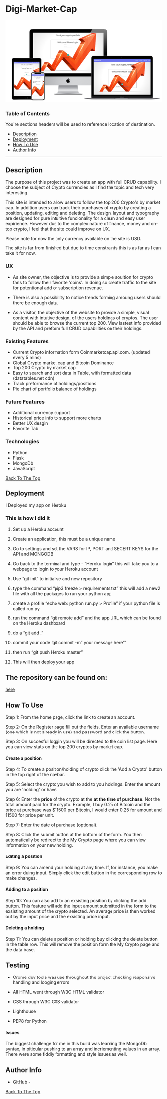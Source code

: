 ﻿# Digi-Market-Cap

![Project Image](/static/images/READMEimage.png)

### Table of Contents
You're sections headers will be used to reference location of destination.

- [Description](#description)
- [Deployment](#deployment)
- [How To Use](#how-to-use)
- [Author Info](#author-info)

---

## Description
The purpose of this project was to create an app with full CRUD capability. I choose the subject of Crypto currencies as I find the topic and tech very interesting.

This site is intended to allow users to follow the top 200 Crypto's by market cap. In addition users can track their purchases of crypto by creating a position, updating, editing and deleting. The design, layout and typography are designed for pure intuitive funcionality for a clean and easy user expirience. However due to the complex nature of finance, money and on-top crypto, I feel that the site could improve on UX. 

Please note for now the only currency available on the site is USD.

The site is far from finished but due to time constraints this is as far as I can take it for now.

### UX

* As site owner, the objective is to provide a simple soultion for crypto fans to follow their favorite 'coins'. In doing so create traffic to the site for potentional add or subscription revenue. 
* There is also a possibility to notice trends forming amoung users should there be enough data.

* As a visitor, the objective of the website to provide a simple, visual content with intutive design, of the users holdings of cryptos. The user should be able to browse the current top 200. View lastest info provided by the API and preform full CRUD capabilities on their holdings.

### Existing Features

* Current Crypto information form Coinmarketcap.api.com. (updated every 5 mins)
* Global Crypto market cap and Bitcoin Dominance
* Top 200 Crypto by market cap
* Easy to search and sort data in Table, with formatted data (datatables.net cdn)
* Track preformance of holdings/positions
* Pie chart of portfolio balance of holdings

### Future Features

* Additional currency support
* Historical price info to support more charts
* Better UX desgin
* Favorite Tab

### Technologies

- Python
- Flask
- MongoDb
- JavaScript

[Back To The Top](#read-me-template)

## Deployment

I Deployed my app on Heroku 

### This is how I did it 

1. Set up a Heroku account

2. Create an application, this must be a unique name  

3. Go to settings and set the VARS for IP, PORT and SECERT KEYS for the API and MONGODB

4. Go back to the terminal and type - “Heroku login” this will take you to a webpage to login to your Heroku account 

5. Use “git init“ to initialise and new repository

6. type the command “pip3 freeze > requirements.txt” this will add a new2 file with all the packages to run your python app 

7.  create a profile “echo web: python run.py > Profile” if your python file is called run.py

8. run the command “git remote add” and the app URL which can be found on the Heroku dashboard

8. do a “git add .”

9. commit your code ‘git commit -m” your message here”’ 

10. then run “git push Heroku master”

11. This will then deploy your app

## The repository can be found on:
 
[here](https://github.com/NickBell123/Digi-Market-Cap)

## How To Use

Step 1: From the home page, click the link to create an account.

Step 2: On the Register page fill out the fields. Enter an available username (one which is not already in use) and password and click the button.

Step 3: On succesful loggin you will be directed to the coin list page. Here you can view stats on the top 200 cryptos by market cap.

#### Create a position

Step 4: To create a position/holding of crypto click the 'Add a Crypto' button in the top right of the navbar. 

Step 5: Select the crypto you wish to add to you holdings. Enter the amount you are 'holding' or have.

Step 6: Enter the <strong>price</strong> of the crypto at the <strong>at the time of purchase</strong>. Not the total amount paid for the crypto.
        Example, I buy 0.25 of Bitcoin and the price at purchase was $11500 per Bitcoin, I would enter 0.25 for amount and 11500 for price per unit.

Step 7: Enter the date of purchase (optional).

Step 8: Click the submit button at the bottom of the form. You then automatically be redirect to the My Crypto page where you can view information
        on your new holding.

#### Editing a position

Step 9: You can amend your holding at any time. If, for instance, you make an error duing input. Simply click the edit button in the corresponding
        row to make changes.

#### Adding to a position

Step 10: You can also add to an exsisting position by clicking the add button. This feature will add the input amount submitted in the form to 
        the exsisting amount of the crypto selected. An average price is then worked out by the input price and the exsisting price input.

#### Deleting a holding

Step 11: You can delete a position or holding buy clicking the delete button in the table row. This will remove the position form the My Crypto page
         and the data base.



## Testing
* Crome dev tools was use throughout the project checking responsive handling and looging errors

* All HTML went through W3C HTML validator

* CSS through W3C CSS validator

* Lighthouse

* PEP8 for Python

#### Issues

The biggest challenge for me in this build was learning the MongoDb syntax, in piticular pushing to an array and incriementing values in an array. There were some fiddly formatting and style issues as well. 

## Author Info

- GitHub -
 

[Back To The Top](#read-me-template)
